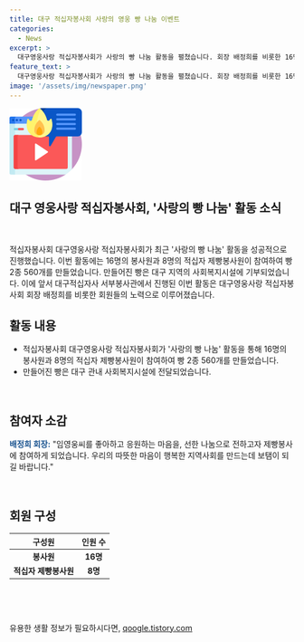 ```yaml
---
title: 대구 적십자봉사회 사랑의 영웅 빵 나눔 이벤트
categories:
  - News
excerpt: >
  대구영웅사랑 적십자봉사회가 사랑의 빵 나눔 활동을 펼쳤습니다. 회장 배정희를 비롯한 16명의 봉사원과 8명의 적십자 제빵봉사원이 참여하여 빵 2종 560개를 만들었고, 이는 대구 지역 사회복지시설에 전달되었습니다. 배 회장은 임영웅씨를 좋아하고 응원하는 마음을, 선한 나눔으로 전하고자 제빵봉사에 참여하게 되었다고 전하며, 지역사회에 행복을 전하는 데 보탬이 되기를 바란다고 밝혔습니다.
feature_text: >
  대구영웅사랑 적십자봉사회가 사랑의 빵 나눔 활동을 펼쳤습니다. 회장 배정희를 비롯한 16명의 봉사원과 8명의 적십자 제빵봉사원이 참여하여 빵 2종 560개를 만들었고, 이는 대구 지역 사회복지시설에 전달되었습니다. 배 회장은 임영웅씨를 좋아하고 응원하는 마음을, 선한 나눔으로 전하고자 제빵봉사에 참여하게 되었다고 전하며, 지역사회에 행복을 전하는 데 보탬이 되기를 바란다고 밝혔습니다.
image: '/assets/img/newspaper.png'
---
```


<p><img src="/assets/img/news.png" alt="rentncar 속보" /></p>

<h2>대구 영웅사랑 적십자봉사회, '사랑의 빵 나눔' 활동 소식</h2>

<p data-ke-size="size16">&nbsp;</p>

<p>적십자봉사회 대구영웅사랑 적십자봉사회가 최근 '사랑의 빵 나눔' 활동을 성공적으로 진행했습니다. 이번 활동에는 16명의 봉사원과 8명의 적십자 제빵봉사원이 참여하여 빵 2종 560개를 만들었습니다. 만들어진 빵은 대구 지역의 사회복지시설에 기부되었습니다. 이에 앞서 대구적십자사 서부봉사관에서 진행된 이번 활동은 대구영웅사랑 적십자봉사회 회장 배정희를 비롯한 회원들의 노력으로 이루어졌습니다.</p></p>

<h2 data-ke-size="size26">활동 내용</h2>

<ul>
<li>적십자봉사회 대구영웅사랑 적십자봉사회가 '사랑의 빵 나눔' 활동을 통해 16명의 봉사원과 8명의 적십자 제빵봉사원이 참여하여 빵 2종 560개를 만들었습니다.</li>
<li>만들어진 빵은 대구 관내 사회복지시설에 전달되었습니다.</li>
</ul>

<p data-ke-size="size16">&nbsp;</p>

<h2 data-ke-size="size26">참여자 소감</h2>

<p><b><span style="color: #1a5490;">배정희 회장:</span></b> "임영웅씨를 좋아하고 응원하는 마음을, 선한 나눔으로 전하고자 제빵봉사에 참여하게 되었습니다. 우리의 따뜻한 마음이 행복한 지역사회를 만드는데 보탬이 되길 바랍니다."</p>

<p data-ke-size="size16">&nbsp;</p>

<h2 data-ke-size="size26">회원 구성</h2>

<table>
<thead>
<tr>
<th style="text-align: center; height: 17px;"><b>구성원</b></th>
<th style="text-align: center; height: 17px;"><b>인원 수</b></th>
</tr>
</thead>
<tbody>
<tr>
<td style="text-align: center; height: 17px;"><b>봉사원</b></td>
<td style="text-align: center; height: 17px;"><b>16명</b></td>
</tr>
<tr>
<td style="text-align: center; height: 17px;"><b>적십자 제빵봉사원</b></td>
<td style="text-align: center; height: 17px;"><b>8명</b></td>
</tr>
</tbody>
</table>

<p data-ke-size="size16">&nbsp;</p>

<p data-ke-size="size16">&nbsp;</p>
유용한 생활 정보가 필요하시다면, <a href="https://qoogle.tistory.com" rel="dofollow">qoogle.tistory.com</a>


